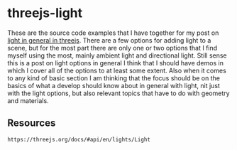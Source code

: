 # threejs-light

These are the source code examples that I have together for my post on [light in general in threejs](https://dustinpfister.github.io/2022/02/25/threejs-light/). There are a few options for adding light to a scene, but for the most part there are only one or two options that I find myself using the most, mainly ambient light and directional light. Still sense this is a post on light options in general I think that I should have demos in which I cover all of the options to at least some extent. Also when it comes to any kind of basic section I am thinking that the focus should be on the basics of what a develop should know about in general with light, nit just with the light options, but also relevant topics that have to do with geometry and materials.

## Resources

```
https://threejs.org/docs/#api/en/lights/Light
```